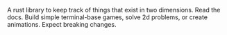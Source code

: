 A rust library to keep track of things that exist in two dimensions. Read the docs. Build simple terminal-base games, solve 2d problems, or create animations. Expect breaking changes.
